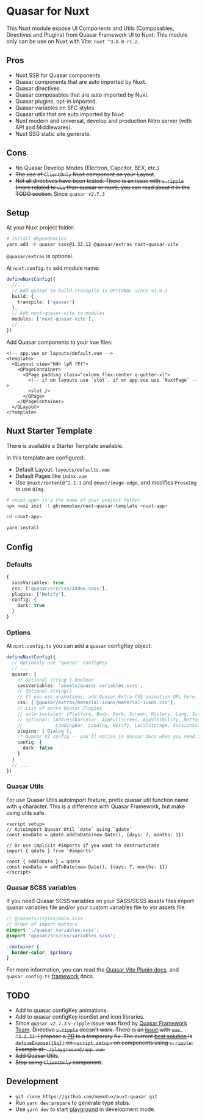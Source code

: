 # Quasar for Nuxt

This Nuxt module expose UI Components and Utils (Composables, Directives and Plugins) from Quasar Framework UI to Nuxt. This module only can be use on Nuxt with Vite: `nuxt ^3.0.0-rc.2`.

## Pros

- Nuxt SSR for Quasar components.
- Quasar components that are auto imported by Nuxt.
- Quasar directives.
- Quasar composables that are auto imported by Nuxt.
- Quasar plugins, opt-in imported.
- Quasar variables on SFC styles.
- Quasar utils that are auto imported by Nuxt.
- Nuxt modern and universal, develop and production Nitro server (with API and Middlewares).
- Nuxt SSG static site generate.

## Cons

- No Quasar Develop Modes (Electron, Capcitor, BEX, etc.)
- ~~The use of `ClientOnly` Nuxt component on your Layout~~.
- ~~Not all directives have been tested. There is an issue with `v-ripple` (more related to `vue` than quasar or nuxt), you can read about it in the TODO section.~~ Since `quasar v2.7.3`

## Setup

At your Nuxt project folder:

```sh
# Install dependencies
yarn add -D quasar sass@1.32.12 @quasar/extras nuxt-quasar-vite
```
`@quasar/extras` is optional.

At `nuxt.config.ts` add module name:

```ts
defineNuxtConfig({
  //...
  // Add quasar to build.transpile is OPTIONAL since v1.0.3
  build: {
    transpile: ['quasar']
  },
  // Add nuxt-quasar-vite to modules
  modules: ['nuxt-quasar-vite'],
  //...
})
```

Add Quasar components to your vue files:

```vue
<!-- app.vue or layouts/default.vue -->
<template>
  <QLayout view="hHh lpR fFf">
    <QPageContainer>
      <QPage padding class="column flex-center q-gutter-xl">
        <!-- if on layouts use `slot`. if on app.vue use `NuxtPage` -->
        <slot />
      </QPage>
    </QPageContainer>
  </QLayout>
</template>
```

## Nuxt Starter Template

There is available a Starter Template available.

In this template are configured:

+ Default Layout: `layouts/defaults.vue`
+ Default Pages like `index.vue`
+ Use `@nuxt/content@^2.1.1` and `@nuxt/image-edge`, and modifies `ProseImg` to use `QImg`.

```sh
# <nuxt-app> it's the name of your project folder
npx nuxi init -t gh:memotux/nuxt-quasar-template <nuxt-app>

cd <nuxt-app>

yarn install 
```

## Config

### Defaults

```ts
{
  sassVariables: true,
  css: ['quasar/src/css/index.sass'],
  plugins: ['Notify'],
  config: {
    dark: true
  }
}
```

### Options

At `nuxt.config.ts` you can add a `quasar` configKey object:

```ts
defineNuxtConfig({
  // Optionaly use 'quasar' configKey
  // ...
  quasar: {
    // Optional string | boolean
    sassVariables: 'assets/quasar.variables.scss',
    // Optional string[]
    // If you use animations, add Quasar Extra CSS animation URL here.
    css: ['@quasar/extras/material-icons/material-icons.css'],
    // List of extra Quasar Plugins
    // auto-instaled: [Platform, Body, Dark, Screen, History, Lang, IconSet]
    // optional: [AddressbarColor, AppFullscreen, AppVisibility, BottomSheet, Dialog,
    //            LoadingBar, Loading, Notify, LocalStorage, SessionStorage]
    plugins: ['Dialog'],
    /* Quasar UI config -- you'll notice in Quasar docs when you need it */
    config: { 
      dark: false
    } 
  }
  // ...
})
```

### Quasar Utils

For use Quasar Utils autoimport feature, prefix quasar util function name with `q` character. This is a difference with Quasar Framework, but make using utils safe.

```vue
<script setup>
// Autoimport Quasar Util `date` using `qdate` 
const newDate = qdate.addToDate(new Date(), {days: 7, months: 1})

// Or use implicit #imports if you want to destructurate
import { qdate } from '#imports'

const { addToDate } = qdate
const newDate = addToDate(new Date(), {days: 7, months: 1})
</script>
```

### Quasar SCSS variables

If you need Quasar SCSS variables on your SASS/SCSS assets files import quasar variables file and/or your custom variables file to yor assets file.

```scss
// @/assets/styles/main.scss
// Order of import matters
@import './quasar.variables.scss';
@import 'quasar/src/css/variables.sass';

.container {
  border-color: $primary
}
```

For more information, you can read the [Quasar Vite Plugin docs](https://quasar.dev/start/vite-plugin), and `quasar.config.ts` [framework](https://quasar.dev/quasar-cli-vite/quasar-config-js#framework) docs.

## TODO

- Add to quasar configKey animations.
- Add to quasar configKey iconSet and icon libraries.
- Since `quasar v2.7.3` `v-ripple` issue was fixed by [Quasar Framework Team](https://github.com/quasarframework/quasar/issues/13732#issuecomment-1159682150). ~~Directive `v-ripple` doesn't work. There is an [issue](https://github.com/quasarframework/quasar/issues/13154) with `vue ^3.2.33`. I propose a [PR](https://github.com/quasarframework/quasar/pull/13402) to a temporary fix. The current [best solution](https://github.com/quasarframework/quasar/issues/13154#issuecomment-1113273509) is `defineExpose({$q})` on `<script setup>` on components using `v-ripple`. Example at: `./playgraound/app.vue`.~~
- ~~Add Quasar Utils~~.
- ~~Stop using `ClientOnly` component~~.

## Development

- `git clone https://github.com/memotux/nuxt-quasar.git`
- Run `yarn dev:prepare` to generate type stubs.
- Use `yarn dev` to start [playground](./playground) in development mode.
